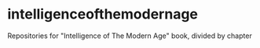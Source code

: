 # intelligenceofthemodernage
Repositories for "Intelligence of The Modern Age" book, divided by chapter

